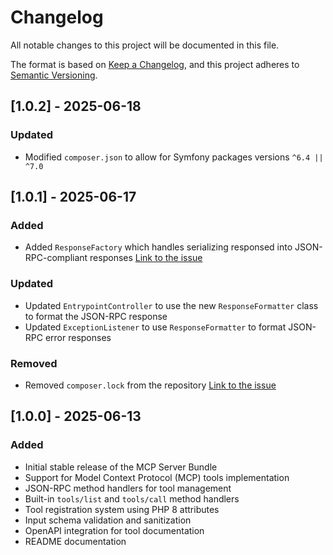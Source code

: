 # Changelog

All notable changes to this project will be documented in this file.

The format is based on [Keep a Changelog](https://keepachangelog.com/en/1.0.0/),
and this project adheres to [Semantic Versioning](https://semver.org/spec/v2.0.0.html).

## [1.0.2] - 2025-06-18

### Updated
- Modified `composer.json` to allow for Symfony packages versions `^6.4 || ^7.0`

## [1.0.1] - 2025-06-17

### Added
- Added `ResponseFactory` which handles serializing responsed into JSON-RPC-compliant responses [Link to the issue](https://github.com/EdouardCourty/mcp-server-bundle/issues/2)

### Updated
- Updated `EntrypointController` to use the new `ResponseFormatter` class to format the JSON-RPC response
- Updated `ExceptionListener` to use `ResponseFormatter` to format JSON-RPC error responses

### Removed

- Removed `composer.lock` from the repository [Link to the issue](https://github.com/EdouardCourty/mcp-server-bundle/issues/3)

## [1.0.0] - 2025-06-13

### Added
- Initial stable release of the MCP Server Bundle
- Support for Model Context Protocol (MCP) tools implementation
- JSON-RPC method handlers for tool management
- Built-in `tools/list` and `tools/call` method handlers
- Tool registration system using PHP 8 attributes
- Input schema validation and sanitization
- OpenAPI integration for tool documentation
- README documentation

